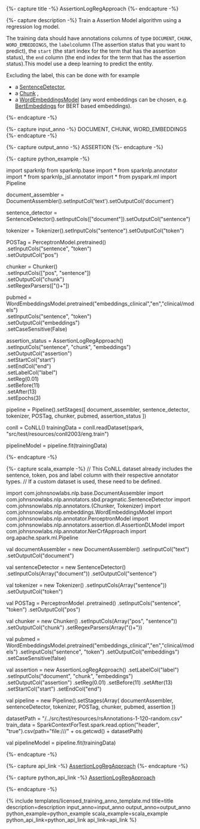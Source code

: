 {%- capture title -%}
AssertionLogRegApproach
{%- endcapture -%}

{%- capture description -%}
Train a Assertion Model algorithm using a regression log model. 

The training data should have annotations columns of type `DOCUMENT`, `CHUNK`, `WORD_EMBEDDINGS`, the `label`column (The assertion status that you want to predict), the `start` (the start index for the term that has the assertion status),
the `end` column (the end index for the term that has the assertion status).This model use a deep learning to predict the entity.

Excluding the label, this can be done with for example
- a [SentenceDetector](/docs/en/annotators#sentencedetector),
- a [Chunk](https://nlp.johnsnowlabs.com/docs/en/annotators#chunker) ,
- a [WordEmbeddingsModel](/docs/en/annotators#wordembeddings)
  (any word embeddings can be chosen, e.g. [BertEmbeddings](/docs/en/transformers#bertembeddings) for BERT based embeddings).

{%- endcapture -%}

{%- capture input_anno -%}
DOCUMENT, CHUNK, WORD_EMBEDDINGS
{%- endcapture -%}

{%- capture output_anno -%}
ASSERTION
{%- endcapture -%}

{%- capture python_example -%}

import sparknlp
from sparknlp.base import *
from sparknlp.annotator import *
from sparknlp_jsl.annotator import *
from pyspark.ml import Pipeline

document_assembler = DocumentAssembler().setInputCol('text').setOutputCol('document')

sentence_detector = SentenceDetector().setInputCols(["document"]).setOutputCol("sentence")

tokenizer = Tokenizer().setInputCols("sentence").setOutputCol("token")

POSTag = PerceptronModel.pretrained() \
.setInputCols("sentence", "token") \
.setOutputCol("pos")

chunker = Chunker() \
.setInputCols(["pos", "sentence"]) \
.setOutputCol("chunk") \
.setRegexParsers(["(<NN>)+"])

pubmed = WordEmbeddingsModel.pretrained("embeddings_clinical","en","clinical/models") \
.setInputCols("sentence", "token") \
.setOutputCol("embeddings") \
.setCaseSensitive(False)

assertion_status = AssertionLogRegApproach() \
.setInputCols("sentence", "chunk", "embeddings") \
.setOutputCol("assertion") \
.setStartCol("start") \
.setEndCol("end") \
.setLabelCol("label") \
.setReg(0.01) \
.setBefore(11) \
.setAfter(13) \
.setEpochs(3) 


pipeline = Pipeline().setStages([
document_assembler,
sentence_detector,
tokenizer,
POSTag,
chunker,
pubmed,
assertion_status
])


conll = CoNLL()
trainingData = conll.readDataset(spark, "src/test/resources/conll2003/eng.train")

pipelineModel = pipeline.fit(trainingData)

{%- endcapture -%}

{%- capture scala_example -%}
// This CoNLL dataset already includes the sentence, token, pos and label column with their respective annotator types.
// If a custom dataset is used, these need to be defined.

import com.johnsnowlabs.nlp.base.DocumentAssembler
import com.johnsnowlabs.nlp.annotators.sbd.pragmatic.SentenceDetector
import com.johnsnowlabs.nlp.annotators.{Chunker, Tokenizer}
import com.johnsnowlabs.nlp.embeddings.WordEmbeddingsModel
import com.johnsnowlabs.nlp.annotator.PerceptronModel
import com.johnsnowlabs.nlp.annotators.assertion.dl.AssertionDLModel
import com.johnsnowlabs.nlp.annotator.NerCrfApproach
import org.apache.spark.ml.Pipeline

val documentAssembler = new DocumentAssembler()
.setInputCol("text")
.setOutputCol("document")

val sentenceDetector = new SentenceDetector()
.setInputCols(Array("document"))
.setOutputCol("sentence")

val tokenizer = new Tokenizer()
.setInputCols(Array("sentence"))
.setOutputCol("token")

val POSTag = PerceptronModel
.pretrained()
.setInputCols("sentence", "token")
.setOutputCol("pos")

val chunker = new Chunker()
.setInputCols(Array("pos", "sentence"))
.setOutputCol("chunk")
.setRegexParsers(Array("(<NN>)+"))

val pubmed = WordEmbeddingsModel.pretrained("embeddings_clinical","en","clinical/models")
.setInputCols("sentence", "token")
.setOutputCol("embeddings")
.setCaseSensitive(false)

val assertion = new AssertionLogRegApproach()
.setLabelCol("label")
.setInputCols("document", "chunk", "embeddings")
.setOutputCol("assertion")
.setReg(0.01)
.setBefore(11)
.setAfter(13)
.setStartCol("start")
.setEndCol("end")

val pipeline = new Pipeline().setStages(Array(
documentAssembler,
sentenceDetector,
tokenizer,
POSTag,
chunker,
pubmed,
assertion
))

datasetPath = "/../src/test/resources/rsAnnotations-1-120-random.csv"
train_data = SparkContextForTest.spark.read.option("header", "true").csv(path="file:///" + os.getcwd() + datasetPath)

val pipelineModel = pipeline.fit(trainingData)

{%- endcapture -%}

{%- capture api_link -%}
[AssertionLogRegApproach](https://nlp.johnsnowlabs.com/licensed/api/com/johnsnowlabs/nlp/annotators/assertion/logreg/AssertionLogRegApproach.html)
{%- endcapture -%}

{%- capture python_api_link -%}
[AssertionLogRegApproach](https://nlp.johnsnowlabs.comlicensed/api/python/reference/autosummary/sparknlp_jsl.annotator.AssertionLogRegApproach.html)

{%- endcapture -%}



{% include templates/licensed_training_anno_template.md
title=title
description=description
input_anno=input_anno
output_anno=output_anno
python_example=python_example
scala_example=scala_example
python_api_link=python_api_link
api_link=api_link
%}
